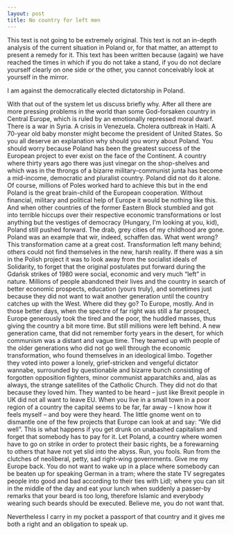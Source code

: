 ```yaml
---
layout: post
title: No country for left men
---
```


This text is not going to be extremely original.
This text is not an in-depth analysis of the current situation in Poland or, for that matter, an attempt to present a remedy for it.
This text has been written because (again) we have reached the times in which if you do not take a stand, if you do not declare yourself clearly on one side or the other, you cannot conceivably look at yourself in the mirror.

I am against the democratically elected dictatorship in Poland.

With that out of the system let us discuss briefly why. After all there are more pressing problems in the world than some God-forsaken country in Central Europe, which is ruled by an emotionally repressed moral dwarf. There is a war in Syria. A crisis in Venezuela. Cholera outbreak in Haiti. A 70-year old baby monster might become the president of United States. So you all deserve an explanation why should you worry about Poland.
You should worry because Poland has been the greatest success of the European project to ever exist on the face of the Continent. A country where thirty years ago there was just vinegar on the shop-shelves and which was in the throngs of a bizarre military-communist junta has become a mid-income, democratic and pluralist country.
Poland did not do it alone. Of course, millions of Poles worked hard to achieve this but in the end Poland is the great brain-child of the European cooperation. Without financial, military and political help of Europe it would be nothing like this. And when other countries of the former Eastern Block stumbled and got into terrible hiccups over their respective economic transformations or lost anything but the vestiges of democracy (Hungary, I’m looking at you, kid), Poland still pushed forward. The drab, grey cities of my childhood are gone. Poland was an example that wir, indeed, schaffen das.
What went wrong? This transformation came at a great cost. Transformation left many behind; others could not find themselves in the new, harsh reality. If there was a sin in the Polish project it was to look away from the socialist ideals of Solidarity, to forget that the original postulates put forward during the Gdańsk strikes of 1980 were social, economic and very much “left” in nature. Millions of people abandoned their lives and the country in search of better economic prospects, education (yours truly), and sometimes just because they did not want to wait another generation until the country catches up with the West. Where did they go? To Europe, mostly. And in those better days, when the spectre of far right was still a far prospect, Europe generously took the tired and the poor, the huddled masses, thus giving the country a bit more time.
But still millions were left behind. A new generation came, that did not remember forty years in the desert, for which communism was a distant and vague time. They teamed up with people of the older generations who did not go well through the economic transformation, who found themselves in an ideological limbo. Together they voted into power a lonely, grief-stricken and vengeful dictator wannabe, surrounded by questionable and bizarre bunch consisting of forgotten opposition fighters, minor communist apparatchiks and, alas as always, the strange satellites of the Catholic Church. They did not do that because they loved him. They wanted to be heard – just like Brexit people in UK did not all want to leave EU. When you live in a small town in a poor region of a country the capital seems to be far, far away – I know how it feels myself – and boy were they heard. The little gnome went on to dismantle one of the few projects that Europe can look at and say: “We  did well”.
This is what happens if you get drunk on unabashed capitalism and forget that somebody has to pay for it. Let Poland, a country where women have to go on strike in order to protect their basic rights, be a forewarning to others that have not yet slid into the abyss. Run, you fools. Run from the clutches of neoliberal, petty, sad right-wing governments. Give me my Europe back.
You do not want to wake up in a place where somebody can be beaten up for speaking German in a tram; where the state TV segregates people into good and bad according to their ties with Lidl; where you can sit in the middle of the day and eat your lunch when suddenly a passer-by remarks that your beard is too long, therefore Islamic and everybody wearing such beards should be executed. Believe me, you do not want that.

Nevertheless I carry in my pocket a passport of that country and it gives me both a right and an obligation to speak up.
